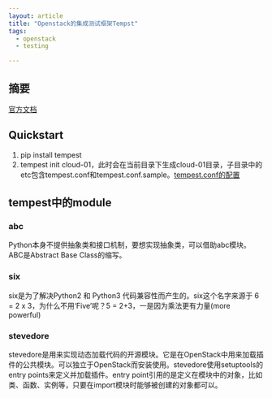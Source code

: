 ```yaml
---
layout: article
title: "Openstack的集成测试框架Tempst"
tags:
  - openstack
  - testing

---
```

## 摘要

[官方文档](https://docs.openstack.org/tempest/latest/overview.html#)

## Quickstart

1. pip install tempest
2. tempest init cloud-01，此时会在当前目录下生成cloud-01目录，子目录中的etc包含tempest.conf和tempest.conf.sample。[tempest.conf的配置](https://docs.openstack.org/tempest/latest/configuration.html#tempest-configuration)

## tempest中的module

### abc

Python本身不提供抽象类和接口机制，要想实现抽象类，可以借助abc模块。ABC是Abstract Base Class的缩写。

### six

six是为了解决Python2 和 Python3 代码兼容性而产生的。six这个名字来源于 6 = 2 x 3，为什么不用‘Five’呢？5 = 2+3，一是因为乘法更有力量(more powerful)  

### stevedore

stevedore是用来实现动态加载代码的开源模块。它是在OpenStack中用来加载插件的公共模块。可以独立于OpenStack而安装使用。stevedore使用setuptools的entry points来定义并加载插件。entry point引用的是定义在模块中的对象，比如类、函数、实例等，只要在import模块时能够被创建的对象都可以。
